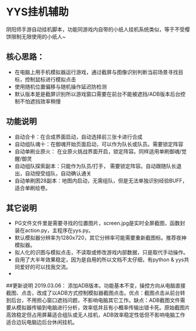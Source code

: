 # YYS挂机辅助
阴阳师手游自动挂机脚本，功能同游戏内自带的小纸人挂机系统类似，等于不受樱饼限制无限使用的小纸人~

## 核心思路：
* 在电脑上用手机模拟器运行游戏，通过截屏与图像识别判断当前场景寻找目标，控制鼠标进行模拟点击
* 使用随机位置偏移与随机操作延迟防检测
* 默认版本是是截屏识别所以游戏窗口需要在前台不能被遮挡/ADB版本后台控制不怕遮挡效率稍慢

## 功能说明
* 自动合卡：在合成界面启动，自动选择前三张卡进行合成
* 自动组队魂十：在御魂开始页面启动，可以作为队长或队员。需要锁定阵容
* 自动单刷业原火： 在业原火挑战界面开启，锁定阵容。同样适用单刷御魂/觉醒/御灵
* 自动组队探索副本：只能作为队员/打手， 需要锁定阵容。自动跟随队长退出，自动授受组队，自动确认通关
* 自动单刷困28副本：地图内启动，无需组队，但是无法单独识别经验BUFF，适合单刷绘卷。

## 其它说明
* PG文件文件里是需要寻找的位置图片，screen.jpg是实时全屏截图，函数封装在action.py，主程序在yys.py。
* 默认模拟器分辨率为1280x720，其它分辨率可能需要重新截图标。推荐夜神模拟器。
* 拟人化的识图与模拟点击，不读取或修改游戏内部数据，只是取代手动操作。
* 自用了大半年效果稳定，因为是自用的所以文档不太仔细，有python & yys共同爱好的可以找我交流。
*
##更新说明
2019.03.06：
添加ADB版本。功能基本不变，操控方向从电脑直接截图、点击，改成了以ADB方式控制模拟器截图点击。优点：截图点击从前台转到后台，不用担心窗口遮挡问题，不影响电脑其它工作。缺点：ADB截图文件需要从模拟器传输到电脑进行分析，效率低并且有小概率传输出错卡死。原始截图片高效稳定但占用屏幕适合组队或无人挂机，ADB效率稳定性低但不影响电脑工作适合边玩电脑边后台休闲挂机。
